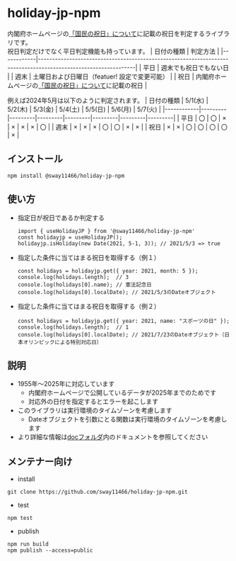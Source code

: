 # holiday-jp-npm
内閣府ホームページの[「国民の祝日」について](https://www8.cao.go.jp/chosei/shukujitsu/gaiyou.html)に記載の祝日を判定するライブラリです。  
祝日判定だけでなく平日判定機能も持っています。
| 日付の種類 | 判定方法                                                                                                       |
|------------|----------------------------------------------------------------------------------------------------------------|
| 平日       | 週末でも祝日でもない日                                                                                         |
| 週末       | 土曜日および日曜日（featuer! 設定で変更可能）                                                                  |
| 祝日       | 内閣府ホームページの[「国民の祝日」について](https://www8.cao.go.jp/chosei/shukujitsu/gaiyou.html)に記載の祝日 |

例えば2024年5月は以下のように判定されます。
| 日付の種類 | 5/1(水) | 5/2(木) | 5/3(金) | 5/4(土) | 5/5(日) | 5/6(月) | 5/7(火) |
|------------|---------|---------|---------|---------|---------|---------|---------|
| 平日       | 〇      | 〇      | ×      | ×      | ×      | ×      | 〇      |
| 週末       | ×      | ×      | ×      | 〇      | 〇      | ×      | ×      |
| 祝日       | ×      | ×      | 〇      | 〇      | 〇      | 〇      | ×      |

## インストール
```
npm install @sway11466/holiday-jp-npm
```

## 使い方
- 指定日が祝日であるか判定する
   ```
   import { useHolidayJP } from '@sway11466/holiday-jp-npm'
   const holidayjp = useHolidayJP();
   holidayjp.isHoliday(new Date(2021, 5-1, 3)); // 2021/5/3 => true
   ```
- 指定した条件に当てはまる祝日を取得する（例１）
   ```
   const holidays = holidayjp.get({ year: 2021, month: 5 });
   console.log(holidays.length);  // 3
   console.log(holidays[0].name); // 憲法記念日
   console.log(holidays[0].localDate); // 2021/5/3のDateオブジェクト
   ```
- 指定した条件に当てはまる祝日を取得する（例２）
   ```
   const holidays = holidayjp.get({ year: 2021, name: "スポーツの日" });
   console.log(holidays.length);  // 1
   console.log(holidays[0].localDate); // 2021/7/23のDateオブジェクト（日本オリンピックによる特別対応日）
   ```

## 説明
- 1955年～2025年に対応しています
  - 内閣府ホームページで公開しているデータが2025年までのためです
  - 対応外の日付を指定するとエラーを起こします
- このライブラリは実行環境のタイムゾーンを考慮します
  - Dateオブジェクトを引数にとる関数は実行環境のタイムゾーンを考慮します
- より詳細な情報は[docフォルダ](https://github.com/sway11466/holiday-jp-npm/tree/main/doc)内のドキュメントを参照してください

## メンテナー向け
- install
```
git clone https://github.com/sway11466/holiday-jp-npm.git
```
- test
```
npm test
```
- publish
```
npm run build
npm publish --access=public
```
